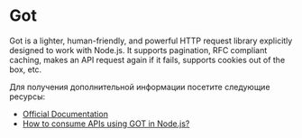 # Got

Got is a lighter, human-friendly, and powerful HTTP request library explicitly designed to work with Node.js. It supports pagination, RFC compliant caching, makes an API request again if it fails, supports cookies out of the box, etc.

Для получения дополнительной информации посетите следующие ресурсы:

- [Official Documentation](https://www.npmjs.com/package/got)
- [How to consume APIs using GOT in Node.js?](https://rapidapi.com/guides/call-apis-got)
